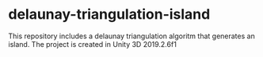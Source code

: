# delaunay-triangulation-island
This repository includes a delaunay triangulation algoritm that generates an island. The project is created in Unity 3D 2019.2.6f1
